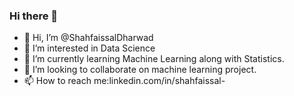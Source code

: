 ### Hi there 👋
- 👋 Hi, I’m @ShahfaissalDharwad
- 👀 I’m interested in Data Science
- 🌱 I’m currently learning Machine Learning along with Statistics.
- 💞️ I’m looking to collaborate on machine learning project.
- 📫 How to reach me:linkedin.com/in/shahfaissal-
